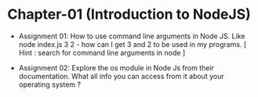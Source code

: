 # Chapter-01 (Introduction to NodeJS)

- Assignment 01: How to use command line arguments in Node JS. Like node index.js 3 2 - how can I get 3 and 2 to be used in my programs. [ Hint : search for command line arguments in node ]

- Assignment 02: Explore the os module in Node Js from their documentation. What all info you can access from it about your operating system ?
